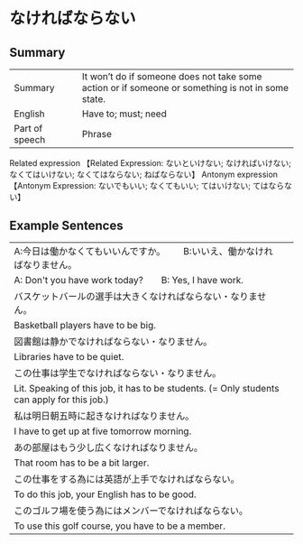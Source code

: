# なければならない

## Summary

<table><tr>   <td>Summary<td>   <td>It won’t do if someone does not take some action or if someone or something is not in some state.</td><tr><tr>   <td>English<td>   <td>Have to; must; need</td><tr><tr>   <td>Part of speech<td>   <td>Phrase</td><tr></table><tr>   <td>Related expression<td>   <td>【Related Expression: ないといけない; なければいけない; なくてはいけない; なくてはならない; ねばならない】</td><tr></table><tr>   <td>Antonym expression<td>   <td>【Antonym Expression: ないでもいい; なくてもいい; てはいけない; てはならない】</td><tr></table>

## Example Sentences

<table><tr><td>A:今日は働かなくてもいいんですか。  B:いいえ、働かなければなりません。<td><tr><tr><td>A: Don't you have work today?&emsp;&emsp;B: Yes, I have work.<td><tr><tr><td>バスケットバールの選手は大きくなければならない・なりません。<td><tr><tr><td>Basketball players have to be big.<td><tr><tr><td>図書館は静かでなければならない・なりません。<td><tr><tr><td>Libraries have to be quiet.<td><tr><tr><td>この仕事は学生でなければならない・なりません。<td><tr><tr><td>Lit. Speaking of this job, it has to be students. (= Only students can apply for this job.)<td><tr><tr><td>私は明日朝五時に起きなければなりません。<td><tr><tr><td>I have to get up at five tomorrow morning.<td><tr><tr><td>あの部屋はもう少し広くなければなりません。<td><tr><tr><td>That room has to be a bit larger.<td><tr><tr><td>この仕事をする為には英語が上手でなければならない。<td><tr><tr><td>To do this job, your English has to be good.<td><tr><tr><td>このゴルフ場を使う為にはメンバーでなければならない。<td><tr><tr><td>To use this golf course, you have to be a member.<td><tr></table>

